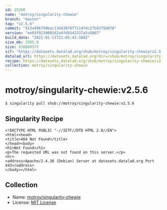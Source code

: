 ```yaml
---
id: 15280
name: "motroy/singularity-chewie"
branch: "master"
tag: "v2.5.6"
commit: "913a496799bac13d430f8f7114fdc27b92f5b078"
version: "ee03f023988582a4fdb542337a5c6867"
build_date: "2021-01-11T21:05:43.568Z"
size_mb: 2505.0
size: 938860575
sif: "https://datasets.datalad.org/shub/motroy/singularity-chewie/v2.5.6/2021-01-11-913a4967-ee03f023/ee03f023988582a4fdb542337a5c6867.sif"
datalad_url: https://datasets.datalad.org?dir=/shub/motroy/singularity-chewie/v2.5.6/2021-01-11-913a4967-ee03f023/
recipe: https://datasets.datalad.org/shub/motroy/singularity-chewie/v2.5.6/2021-01-11-913a4967-ee03f023/Singularity
collection: motroy/singularity-chewie
---
```


# motroy/singularity-chewie:v2.5.6

```bash
$ singularity pull shub://motroy/singularity-chewie:v2.5.6
```

## Singularity Recipe

```singularity
<!DOCTYPE HTML PUBLIC "-//IETF//DTD HTML 2.0//EN">
<html><head>
<title>404 Not Found</title>
</head><body>
<h1>Not Found</h1>
<p>The requested URL was not found on this server.</p>
<hr>
<address>Apache/2.4.38 (Debian) Server at datasets.datalad.org Port 443</address>
</body></html>
```

## Collection

 - Name: [motroy/singularity-chewie](https://github.com/motroy/singularity-chewie)
 - License: [MIT License](https://api.github.com/licenses/mit)


